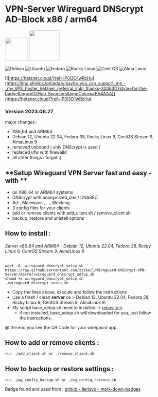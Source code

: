 # VPN-Server Wireguard DNScrypt AD-Block  x86 / arm64
<img src="https://upload.wikimedia.org/wikipedia/commons/thumb/9/98/Logo_of_WireGuard.svg/320px-Logo_of_WireGuard.svg.png" height="75">   <img src="https://raw.github.com/dnscrypt/dnscrypt-proxy/master/logo.png" height="100">

![Debian](https://img.shields.io/badge/Debian-D70A53?style=for-the-badge&logo=debian&logoColor=white) ![Ubuntu](https://img.shields.io/badge/Ubuntu-E95420?style=for-the-badge&logo=ubuntu&logoColor=white) ![Fedora](https://img.shields.io/badge/Fedora-294172?style=for-the-badge&logo=fedora&logoColor=white) ![Rocky Linux](https://img.shields.io/badge/-Rocky%20Linux-%2310B981?style=for-the-badge&logo=rockylinux&logoColor=white) ![Cent OS](https://img.shields.io/badge/cent%20os-002260?style=for-the-badge&logo=centos&logoColor=F0F0F0) ![Alma Linux](https://img.shields.io/badge/alma%20linux-294172?style=for-the-badge&logo=almalinux&logoColor=F0F0F0)

[![https://hetzner.cloud/?ref=iP0i3O1wRcHu](https://img.shields.io/badge/maybe_you_can_support_me_-_my_VPS_hoster_hetzner_(referral_link)_thanks-30363D?style=for-the-badge&logo=GitHub-Sponsors&logoColor=#EA4AAA)](https://hetzner.cloud/?ref=iP0i3O1wRcHu) 

### Version 2023.06.27
major changes : 
 - X86_64 and ARM64
 - Debian 12, Ubuntu 22.04, Fedora 38, Rocky Linux 9, CentOS Stream 9, AlmaLinux 9
 - removed unbound  ( only DNScrypt is used )
 - replaced ufw with firewalld
 - all other things i forgot :)

## **Setup Wireguard VPN Server fast and easy  - with ** 
* on X86_64 or ARM64 systems
* DNScrypt with anonymized_dns / DNSSEC
* Ad-, Maleware-, ..., Blocking
* 3 config files  for your clients
* add or remove clients with add_client.sh / remove_client.sh 
* backup, restore and unistall options

## How to install :  
###### Server x86_64 and ARM64 - Debian 12, Ubuntu 22.04, Fedora 38, Rocky Linux 9, CentOS Stream 9, AlmaLinux 9:
```
wget -O  wireguard_dnscrypt_setup.sh https://raw.githubusercontent.com/zzzkeil/Wireguard-DNScrypt-VPN-Server/master/wireguard_dnscrypt_setup.sh
chmod +x wireguard_dnscrypt_setup.sh
./wireguard_dnscrypt_setup.sh
```
* Copy the lines above, execute and follow the instructions  
* Use a fresh / clean **server** os > Debian 12, Ubuntu 22.04, Fedora 38, Rocky Linux 9, CentOS Stream 9, AlmaLinux 9:
* My script base_setup.sh need to installed -> [repository](https://github.com/zzzkeil/base_setups)  
   * if not installed, base_setup.sh will downloaded for you, just follow the instructions.  

@ the end you see the QR Code for your wiregaurd app.

## How to add or remove clients :
```
run ./add_client.sh or ./remove_client.sh
```
## How to backup or restore settings :
```
run ./wg_config_backup.sh or ./wg_config_restore.sh
```


Badge found and used from : [github - Ileriayo - mark-down-badges](https://github.com/Ileriayo/markdown-badges)
